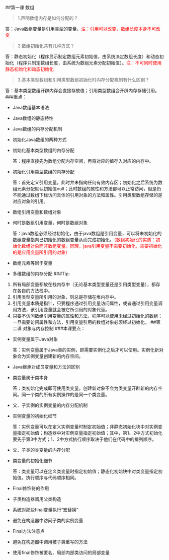 ##第一课 数组
>1.声明数组内存是如何分配的？

答：Java数组变量是引用类型的变量。<font color='red'>注：引用可以改变，数组长度本身不可改变</font>
>2.数组初始化共有几种方式？

答：静态初始化（程序显示制定数组元素初始值，由系统决定数组长度）和动态初始化（程序只制定数组长度，由系统为数组元素分配初始值）。<font color='red'>注：不可同时使用静态初始化和动态初始化</font>
>3.基本类型数组和引用类型数组初始化时内存分配机制有什么区别？

答：基本类型数组开辟内存会直接存放值；引用类型数组会开辟内存存储引用。
###重点：
* Java数组基本语法
* Java数组的静态特性
* Java数组的内存分配机制
* 初始化Java数组的两种方式
* 初始化基本类型数组的内存分配

	答：程序直接先为数组分配内存空间，再将对应的值存入对应的内存中。
* 初始化引用类型数组的内存分配

	答：首先定义引用变量，此时并未指向任何有效内存区；初始化之后系统为数组元素分配默认初始值null；此时数组的属性和方法都可以正常访问，但是仍不能通过数组下标访问具体的引用对象的方法和属性。引用类型数组存储的是对应对象的引用。
* 数组引用变量和数组对象
* 何时是数组引用变量，何时是数组对象

	答：java数组必须经过初始化，由于java数组是引用变量，可以将未初始化的数组变量指向已初始化的数组变量从而完成初始化。<font color='red'>（数组初始化的实质：初始化数组对象而非数组变量。同理，java引用变量不需要初始化，需要初始化的是应用变量所引用的对象）</font>
* 数组元素等同于变量
* 多维数组的内存分配
###Tip:
1.	所有局部变量都放在栈内存中（无论基本类型变量还是引用类型变量），都存在各自的方法栈中。
2.	引用类型变量所引用的对象，则总是存储在堆内存中。
3.	引用变量本质是指针，只要程序通过引用变量访问属性，或者通过引用变量调用方法，该引用变量就会被它所引用的对象代替。
4.	只要不访问数组引用变量的属性和方法，程序可以使用未经过初始化的数组；一旦需要访问属性和方法，引用变量引用的数组对象必须经过初始化。
##第二课 对象与内存控制
###本课要点：
* 实例变量属于Java对象

	答：实例变量属于Java类的实例，即需要实例化之后才可以使用。实例化新对象会为实例变量创建新的内存空间。
* Java继承对成员变量和方法的区别
* 类变量属于类本身

	答：类初始化完成即可使用类变量，创建新对象不会为类变量开辟新的内存空间。同一个类的所有实例操作的是同一个类变量。
* 父、子实例的实例变量的内存分配机制
* 实例变量的初始化细节

	答：实例变量可以在定义实例变量时制定初始值；非静态初始化块中对实例变量指定初始值；构造器中对实例变量指定初始值；其中，第1、2中方式初始化要先于第3中方式；1、2中方式执行顺序取决于他们在代码中的排列顺序。
* 父、子类的类变量的内存分配
* 类变量的初始化细节

	答：类变量可以在定义类变量时指定初始值；静态化初始块中对类变量指定初始值。执行顺序与代码顺序相同。
* Final修饰符的作用
* 子类构造器调用父类构造
* 系统对那些final变量执行“宏替换”
* 避免在构造器中访问子类的实例变量
* Final方法注意点
* 避免在构造器中调用被子类重写的方法
* 使用final修饰被匿名、局部内部类访问的局部变量
